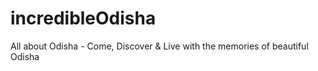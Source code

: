 # incredibleOdisha
All about Odisha - Come, Discover &amp; Live with the memories of beautiful Odisha
